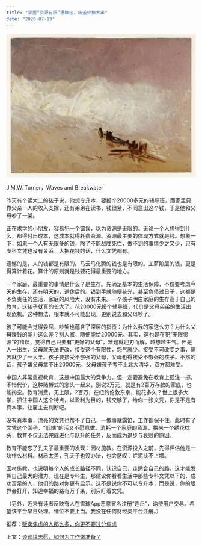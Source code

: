 ```yaml
---
title: "掌握“资源有限”思维法，痛苦少掉大半"
date: "2020-07-13"
---
```


![连岳文章](images/连岳文章picture-15.jpg)

J.M.W. Turner，Waves and Breakwater

  

昨天有个读大二的孩子说，他想专升本，要报个20000多元的辅导班，而家里只靠父亲一人的收入支撑，还有弟弟在读书，钱很紧，不同意出这个钱，于是他和父母吵了一架。  

  

正在求学的小朋友，容易犯一个错误，以为资源是无限的。无论一个人想得到什么，都得付出成本，这成本就得耗费资源。资源最主要的体现方式就是钱。想象一下，如果一个人有无限多的钱，除了不能战胜死亡，做不到的事情少之又少，只有专科文凭也没有关系，大把花钱的话，什么文凭都有。

  

遗憾的是，人的钱都是有限的。马云马化腾的钱也是有限的。工薪阶层的钱，更是得算计着花。算计的原则就是钱要花得最重要的地方。

  

一个家庭，最重要的事情是什么？是生存。先满足基本的生活保障，不仅要考虑今天的生存，还有明天的，退休后的。钱到手就随便花光，甚至负债过日子，这都是不负责任的生活，家庭的风险大，没有未来。一个孩子明白家庭的生存高于自己的教育，这孩子就真的长大了。花20000元报个辅导班，代价是父母弟弟的生活出现危机。这种想法，根本就不可能出现，更别说去和父母吵了。

  

孩子可能会觉得委屈，吵架也蕴含了深层的指责：为什么我的家这么穷？为什么父母赚钱的能力这么差？别人家，随便能给20000元。其实，这也是在犯“无限资源”的错误，觉得自己只要有“更好的父母”，难题就迎刃而解，越想越生气。但是人一出生，父母就无法更改，接受这个有限性，怨气就少。接受不可改变之事，痛苦就少了一大半。孩子要接受不够强的父母，父母也得接受不够强的孩子。不然的话，孩子嫌父母拿不出20000元，父母嫌孩子考不上北大清华，双方都难受。

  

中国人非常重视教育，这是中国最大的竞争力。但一定要避免在教育上孤注一掷，不惜代价，这种赌博式的念头一起来，别说2万元，就是有2百万存款的家底，也能掏空。教育消费，无上限，2百万，在纽约伦敦东京，能花多久？世上很多大学，抓住中国人这个特点，以盈利为目的，钱交够了，给你一张文凭，你是不是有真本事，让雇主去判断吧。

  

没有真本事，漂亮的文凭也帮不了自己，一做事就露馅，工作都保不住。此时有了文凭这个面子，“低端”的活又不愿意做。消耗一个家庭的资源，换来一个绣花枕头，教育不仅无法完成进化与跃升的任务，反而成为退步与衰败的原因。

  

教育不能忘了孔夫子最重要的发现：因材施教。在资源投入之前，先得评估他是一块什么材料。材质太差，孔夫子也没办法，也会感叹：烂泥扶不上墙。

  

因材施教，也说明每个人的成长路径不同，认识自己，走适合自己的路，这才能发挥自己最大的潜力。现在是专科生，那建议你看看生活中那些专科文凭以下的、成功富足的人，他们的路对你更有启示。这不是说你不可以专升本，而是说，你的眼界会打开，知道幸福的路有万千条，别只盯着文凭。  

  

（另外，近来有读者反映有人在雪球App恶意冒名注册“连岳”，诱使用户交易。希望该平台早日处理。诸位不要上当。我没在任何财经类平台注册。）  

  

推荐：[贩卖焦虑的人那么多，你更不要过分焦虑](http://mp.weixin.qq.com/s?__biz=MjM5NDU0Mjk2MQ==&mid=2651630207&idx=1&sn=5c00609d36ef842da979beb363d44649&chksm=bd7e2e618a09a777afcbd73968e5097bd65ad62d87832a99b914fea54a778f7bed01e8c0d748&scene=21#wechat_redirect)  

上文：[谈谈填志愿，如何为工作做准备？](http://mp.weixin.qq.com/s?__biz=MjM5NDU0Mjk2MQ==&mid=2651643945&idx=1&sn=8768097794aaa4a3b7ed4fdf11bdfa08&chksm=bd7e64378a09ed213263e11b82370e0462112bc838ad0f95995b0642d92eff5f972882daffc4&scene=21#wechat_redirect)
